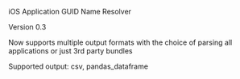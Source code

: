 
iOS Application GUID Name Resolver


Version 0.3

Now supports multiple output formats with the choice of parsing all applications or just 3rd party bundles

Supported output: csv, pandas_dataframe
